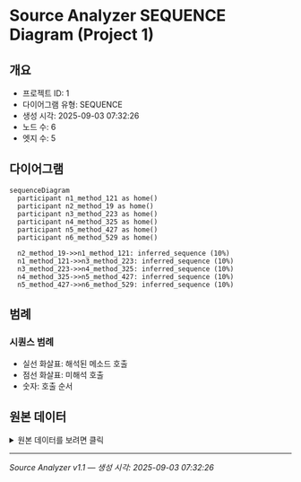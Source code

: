 # Source Analyzer SEQUENCE Diagram (Project 1)

## 개요
- 프로젝트 ID: 1
- 다이어그램 유형: SEQUENCE
- 생성 시각: 2025-09-03 07:32:26
- 노드 수: 6
- 엣지 수: 5

## 다이어그램

```mermaid
sequenceDiagram
  participant n1_method_121 as home()
  participant n2_method_19 as home()
  participant n3_method_223 as home()
  participant n4_method_325 as home()
  participant n5_method_427 as home()
  participant n6_method_529 as home()

  n2_method_19->>n1_method_121: inferred_sequence (10%)
  n1_method_121->>n3_method_223: inferred_sequence (10%)
  n3_method_223->>n4_method_325: inferred_sequence (10%)
  n4_method_325->>n5_method_427: inferred_sequence (10%)
  n5_method_427->>n6_method_529: inferred_sequence (10%)
```

## 범례

### 시퀀스 범례
- 실선 화살표: 해석된 메소드 호출
- 점선 화살표: 미해석 호출
- 숫자: 호출 순서

## 원본 데이터

<details>
<summary>원본 데이터를 보려면 클릭</summary>

노드 목록 (6)
```json
  method:19: home() (method)
  method:121: home() (method)
  method:223: home() (method)
  method:325: home() (method)
  method:427: home() (method)
  method:529: home() (method)
```

엣지 목록 (5)
```json
  method:19 -> method:121 (inferred_sequence)
  method:121 -> method:223 (inferred_sequence)
  method:223 -> method:325 (inferred_sequence)
  method:325 -> method:427 (inferred_sequence)
  method:427 -> method:529 (inferred_sequence)
```

</details>

---
*Source Analyzer v1.1 — 생성 시각: 2025-09-03 07:32:26*